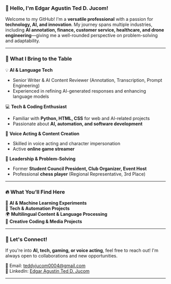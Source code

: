 ### 👋 Hello, I'm Edgar Agustin Ted D. Jucom!

Welcome to my GitHub! I'm a **versatile professional** with a passion for **technology, AI, and innovation**. My journey spans multiple industries, including **AI annotation, finance, customer service, healthcare, and drone engineering**—giving me a well-rounded perspective on problem-solving and adaptability.

---

### 🔹 What I Bring to the Table  

💡 **AI & Language Tech**  
- Senior Writer & AI Content Reviewer (Annotation, Transcription, Prompt Engineering)  
- Experienced in refining AI-generated responses and enhancing language models  

💻 **Tech & Coding Enthusiast**  
- Familiar with **Python, HTML, CSS** for web and AI-related projects  
- Passionate about **AI, automation, and software development**  

🎤 **Voice Acting & Content Creation**  
- Skilled in voice acting and character impersonation  
- Active **online game streamer**  

🎯 **Leadership & Problem-Solving**  
- Former **Student Council President, Club Organizer, Event Host**  
- Professional **chess player** (Regional Representative, 3rd Place)  

---

### 🔥 What You’ll Find Here  
🚀 **AI & Machine Learning Experiments**  
🔧 **Tech & Automation Projects**  
🌍 **Multilingual Content & Language Processing**  
🎨 **Creative Coding & Media Projects**  

---

### 💌 Let's Connect!  
If you're into **AI, tech, gaming, or voice acting**, feel free to reach out! I'm always open to collaborations and new opportunities.  

📧 Email: teddyjucom0004@gmail.com  
💼 LinkedIn: [Edgar Agustin Ted D. Jucom](https://www.linkedin.com/in/edgar-agustin-ted-jucom-2b5821344/)  

---
